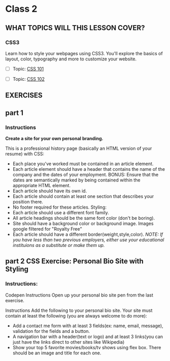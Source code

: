 # Class 2

## WHAT TOPICS WILL THIS LESSON COVER?
### CSS3
Learn how to style your webpages using CSS3. You'll explore the basics of layout, color, typography and more to customize your website.

- [ ] Topic: [CSS 101 ](https://codepen.io/nss-web-development-jumpstart/professor/qjWXqg/)

- [ ] Topic: [CSS 102 ](https://codepen.io/nss-web-development-jumpstart/professor/xrxoYq/)


## EXERCISES

## part 1
 ### Instructions
**Create a site for your own personal branding.**

This is a professional history page (basically an HTML version of your resume) with CSS:
* Each place you've worked must be contained in an article element.
* Each article element should have a header that contains the name of the company and the dates of your employment. BONUS: Ensure that the dates are semantically marked by being contained within the appropriate HTML element.
* Each article should have its own id.
* Each article should contain at least one section that describes your position there.
* No footer required for these articles.
Styling:
* Each article should use a different font family.
* All article headings should be the same font color (don't be boring).
* Site should have a background color or background image. Images google filtered for "Royalty Free"
* Each article should have a different border(weight,style,color).
_NOTE: If you have less than two previous employers, either use your educational instituions as a substitute or make them up._

## part 2 CSS Exercise: Personal Bio Site with Styling
### Instructions:

Codepen Instructions
Open up your personal bio site pen from the last exercise.

Instructions
Add the following to your personal bio site. Your site must contain at least the following (you are always welcome to do more):

* Add a contact me form with at least 3 fields(ex: name, email, message), validation for the fields and a button.
* A navigation bar with a header(text or logo) and at least 3 links(you can just have the links direct to other sites like Wikipedia)
* Show your top 5 favorite movies/books/tv shows using flex box. There should be an image and title for each one.